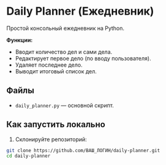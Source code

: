 # Daily Planner (Ежедневник)

Простой консольный ежедневник на Python.

**Функции:**
- Вводит количество дел и сами дела.
- Редактирует первое дело (по вводу пользователя).
- Удаляет последнее дело.
- Выводит итоговый список дел.

## Файлы
- `daily_planner.py` — основной скрипт.

## Как запустить локально
1. Склонируйте репозиторий:
```bash
git clone https://github.com/ВАШ_ЛОГИН/daily-planner.git
cd daily-planner
